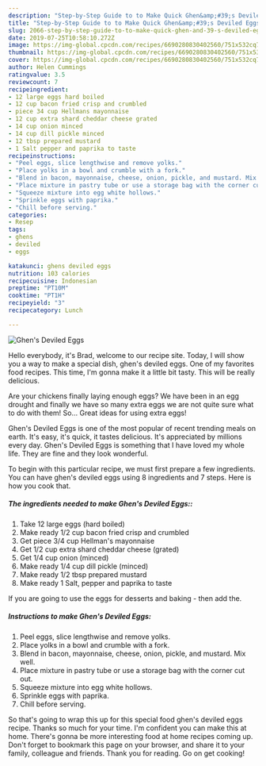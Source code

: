 ```yaml
---
description: "Step-by-Step Guide to to Make Quick Ghen&amp;#39;s Deviled Eggs"
title: "Step-by-Step Guide to to Make Quick Ghen&amp;#39;s Deviled Eggs"
slug: 2066-step-by-step-guide-to-to-make-quick-ghen-and-39-s-deviled-eggs
date: 2019-07-25T10:58:10.272Z
image: https://img-global.cpcdn.com/recipes/6690280830402560/751x532cq70/ghens-deviled-eggs-recipe-main-photo.jpg
thumbnail: https://img-global.cpcdn.com/recipes/6690280830402560/751x532cq70/ghens-deviled-eggs-recipe-main-photo.jpg
cover: https://img-global.cpcdn.com/recipes/6690280830402560/751x532cq70/ghens-deviled-eggs-recipe-main-photo.jpg
author: Helen Cummings
ratingvalue: 3.5
reviewcount: 7
recipeingredient:
- 12 large eggs hard boiled
- 12 cup bacon fried crisp and crumbled
- piece 34 cup Hellmans mayonnaise
- 12 cup extra shard cheddar cheese grated
- 14 cup onion minced
- 14 cup dill pickle minced
- 12 tbsp prepared mustard
- 1 Salt pepper and paprika to taste
recipeinstructions:
- "Peel eggs, slice lengthwise and remove yolks."
- "Place yolks in a bowl and crumble with a fork."
- "Blend in bacon, mayonnaise, cheese, onion, pickle, and mustard. Mix well."
- "Place mixture in pastry tube or use a storage bag with the corner cut out."
- "Squeeze mixture into egg white hollows."
- "Sprinkle eggs with paprika."
- "Chill before serving."
categories:
- Resep
tags:
- ghens
- deviled
- eggs

katakunci: ghens deviled eggs
nutrition: 103 calories
recipecuisine: Indonesian
preptime: "PT10M"
cooktime: "PT1H"
recipeyield: "3"
recipecategory: Lunch

---
```



![Ghen&#39;s Deviled Eggs](https://img-global.cpcdn.com/recipes/6690280830402560/751x532cq70/ghens-deviled-eggs-recipe-main-photo.jpg)

Hello everybody, it's Brad, welcome to our recipe site. Today, I will show you a way to make a special dish, ghen&#39;s deviled eggs. One of my favorites food recipes. This time, I'm gonna make it a little bit tasty. This will be really delicious.

Are your chickens finally laying enough eggs? We have been in an egg drought and finally we have so many extra eggs we are not quite sure what to do with them! So… Great ideas for using extra eggs!

Ghen&#39;s Deviled Eggs is one of the most popular of recent trending meals on earth. It's easy, it's quick, it tastes delicious. It's appreciated by millions every day. Ghen&#39;s Deviled Eggs is something that I have loved my whole life. They are fine and they look wonderful.


To begin with this particular recipe, we must first prepare a few ingredients. You can have ghen&#39;s deviled eggs using 8 ingredients and 7 steps. Here is how you cook that.

##### The ingredients needed to make Ghen&#39;s Deviled Eggs::

1. Take 12 large eggs (hard boiled)
1. Make ready 1/2 cup bacon fried crisp and crumbled
1. Get piece 3/4 cup Hellman&#39;s mayonnaise
1. Get 1/2 cup extra shard cheddar cheese (grated)
1. Get 1/4 cup onion (minced)
1. Make ready 1/4 cup dill pickle (minced)
1. Make ready 1/2 tbsp prepared mustard
1. Make ready 1 Salt, pepper and paprika to taste


If you are going to use the eggs for desserts and baking - then add the. 

##### Instructions to make Ghen&#39;s Deviled Eggs:

1. Peel eggs, slice lengthwise and remove yolks.
1. Place yolks in a bowl and crumble with a fork.
1. Blend in bacon, mayonnaise, cheese, onion, pickle, and mustard. Mix well.
1. Place mixture in pastry tube or use a storage bag with the corner cut out.
1. Squeeze mixture into egg white hollows.
1. Sprinkle eggs with paprika.
1. Chill before serving.




So that's going to wrap this up for this special food ghen&#39;s deviled eggs recipe. Thanks so much for your time. I'm confident you can make this at home. There's gonna be more interesting food at home recipes coming up. Don't forget to bookmark this page on your browser, and share it to your family, colleague and friends. Thank you for reading. Go on get cooking!
